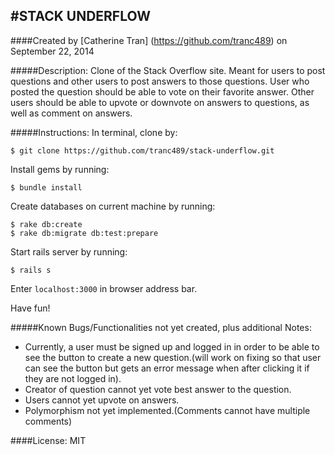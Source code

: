 #STACK UNDERFLOW
------------
####Created by [Catherine Tran] (https://github.com/tranc489) on September 22, 2014

#####Description:
Clone of the Stack Overflow site.  Meant for users to post questions and other users to post answers to those questions.  User who posted the question should be able to vote on their favorite answer.  Other users should be able to upvote or downvote on answers to questions, as well as comment on answers.


#####Instructions:
In terminal, clone by:
```console
$ git clone https://github.com/tranc489/stack-underflow.git
```
Install gems by running:
```console
$ bundle install
```
Create databases on current machine by running:
```console
$ rake db:create
$ rake db:migrate db:test:prepare
```
Start rails server by running:
```console
$ rails s
```
Enter `localhost:3000` in browser address bar.

Have fun!



#####Known Bugs/Functionalities not yet created, plus additional Notes:
- Currently, a user must be signed up and logged in in order to be able to see the button to create a new question.(will work on fixing so that user can see the button but gets an error message when after clicking it if they are not logged in).
- Creator of question cannot yet vote best answer to the question.
- Users cannot yet upvote on answers.
- Polymorphism not yet implemented.(Comments cannot have multiple comments)




####License:
MIT
